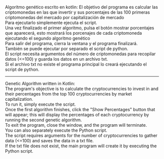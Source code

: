 Algoritmo genético escrito en kotlin:
El objetivo del programa es calcular las criptomonedas en las que invertir y sus porcentajes de las 100 primeras criptomonedas del mercado por capitalización de mercado  
Para ejecutarlo simplemente ejecuta el script.  
Una vez finalizado el primer algoritmo, pulsa el botón mostrar porcentajes que aparecerá, esto mostrará los porcenajes de cada criptomoneda ejecutando el segundo algoritmo genético  
Para salir del programa, cierra la ventana y el programa finalizará.  
También se puede ejecutar por separado el script de python.  
El script necesita argumentos del número de criptomonedas para recopilar datos (<=100) y guarda los datos en un archivo txt.  
Si el archivo txt no existe el programa principal lo creará ejecutando el script de python.  
  
-----------------------------------------------------------------------------------------------------------  
  
Genetic Algorithm written in Kotlin:  
The program's objective is to calculate the cryptocurrencies to invest in and their percentages from the top 100 cryptocurrencies by market capitalization.  
To run it, simply execute the script.  
Once the first algorithm finishes, click the "Show Percentages" button that will appear; this will display the percentages of each cryptocurrency by running the second genetic algorithm.  
To exit the program, close the window, and the program will terminate.  
You can also separately execute the Python script.  
The script requires arguments for the number of cryptocurrencies to gather data (<=100) and saves the data in a txt file.  
If the txt file does not exist, the main program will create it by executing the Python script.  





